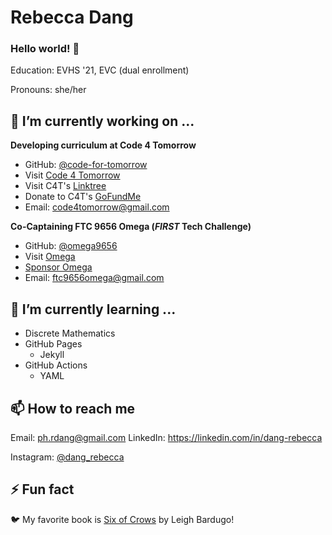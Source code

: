 # Rebecca Dang
### Hello world! 👋
Education: EVHS '21, EVC (dual enrollment)

Pronouns: she/her

## 🔭 I’m currently working on ...
**Developing curriculum at Code 4 Tomorrow**
* GitHub: [@code-for-tomorrow](https://github.com/code-for-tomorrow)
* Visit [Code 4 Tomorrow](http://code4tomorrow.org)
* Visit C4T's [Linktree](https://linktr.ee/code4tomorrow)
* Donate to C4T's [GoFundMe](https://gf.me/u/x4zn9m)
* Email: code4tomorrow@gmail.com

**Co-Captaining FTC 9656 Omega (*FIRST* Tech Challenge)**
* GitHub: [@omega9656](https://github.com/omega9656)
* Visit [Omega](https://omegarobotics.wordpress.com)
* [Sponsor Omega](https://bit.ly/sponsoromega)
* Email: ftc9656omega@gmail.com


## 🌱 I’m currently learning ...
- Discrete Mathematics
- GitHub Pages
  - Jekyll
- GitHub Actions
  - YAML
  
## 📫 How to reach me
Email: ph.rdang@gmail.com
LinkedIn: https://linkedin.com/in/dang-rebecca

Instagram: [@dang_rebecca](https://instagram.com/dang_rebecca)
  
## ⚡ Fun fact
🐦 My favorite book is [Six of Crows](https://www.goodreads.com/book/show/23437156-six-of-crows) by Leigh Bardugo!


<!--
**phrdang/phrdang** is a ✨ _special_ ✨ repository because its `README.md` (this file) appears on your GitHub profile.

Here are some ideas to get you started:
- 👯 I’m looking to collaborate on ...
- 🤔 I’m looking for help with ...
- 💬 Ask me about ...
-->
